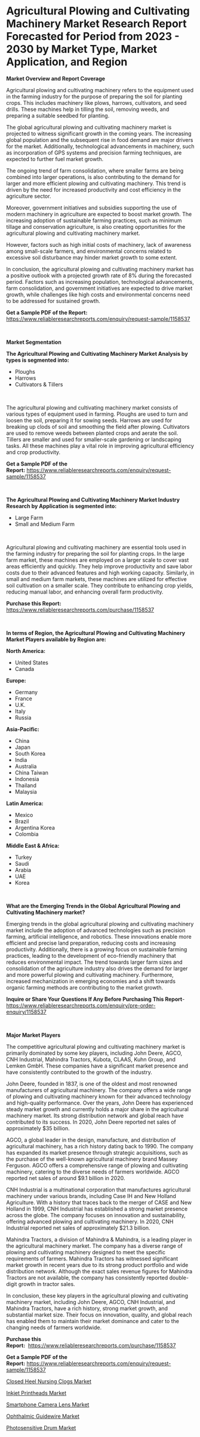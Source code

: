 <p><h1>Agricultural Plowing and Cultivating Machinery Market Research Report Forecasted for Period from 2023 -  2030 by Market Type, Market Application, and Region</h1></p><p><strong>Market Overview and Report Coverage</strong></p>
<p><p>Agricultural plowing and cultivating machinery refers to the equipment used in the farming industry for the purpose of preparing the soil for planting crops. This includes machinery like plows, harrows, cultivators, and seed drills. These machines help in tilling the soil, removing weeds, and preparing a suitable seedbed for planting.</p><p>The global agricultural plowing and cultivating machinery market is projected to witness significant growth in the coming years. The increasing global population and the subsequent rise in food demand are major drivers for the market. Additionally, technological advancements in machinery, such as incorporation of GPS systems and precision farming techniques, are expected to further fuel market growth.</p><p>The ongoing trend of farm consolidation, where smaller farms are being combined into larger operations, is also contributing to the demand for larger and more efficient plowing and cultivating machinery. This trend is driven by the need for increased productivity and cost efficiency in the agriculture sector.</p><p>Moreover, government initiatives and subsidies supporting the use of modern machinery in agriculture are expected to boost market growth. The increasing adoption of sustainable farming practices, such as minimum tillage and conservation agriculture, is also creating opportunities for the agricultural plowing and cultivating machinery market.</p><p>However, factors such as high initial costs of machinery, lack of awareness among small-scale farmers, and environmental concerns related to excessive soil disturbance may hinder market growth to some extent.</p><p>In conclusion, the agricultural plowing and cultivating machinery market has a positive outlook with a projected growth rate of 8% during the forecasted period. Factors such as increasing population, technological advancements, farm consolidation, and government initiatives are expected to drive market growth, while challenges like high costs and environmental concerns need to be addressed for sustained growth.</p></p>
<p><strong>Get a Sample PDF of the Report:</strong> <a href="https://www.reliableresearchreports.com/enquiry/request-sample/1158537">https://www.reliableresearchreports.com/enquiry/request-sample/1158537</a></p>
<p>&nbsp;</p>
<p><strong>Market Segmentation</strong></p>
<p><strong>The Agricultural Plowing and Cultivating Machinery Market Analysis by types is segmented into:</strong></p>
<p><ul><li>Ploughs</li><li>Harrows</li><li>Cultivators & Tillers</li></ul></p>
<p>&nbsp;</p>
<p><p>The agricultural plowing and cultivating machinery market consists of various types of equipment used in farming. Ploughs are used to turn and loosen the soil, preparing it for sowing seeds. Harrows are used for breaking up clods of soil and smoothing the field after plowing. Cultivators are used to remove weeds between planted crops and aerate the soil. Tillers are smaller and used for smaller-scale gardening or landscaping tasks. All these machines play a vital role in improving agricultural efficiency and crop productivity.</p></p>
<p><strong>Get a Sample PDF of the Report:</strong>&nbsp;<a href="https://www.reliableresearchreports.com/enquiry/request-sample/1158537">https://www.reliableresearchreports.com/enquiry/request-sample/1158537</a></p>
<p>&nbsp;</p>
<p><strong>The Agricultural Plowing and Cultivating Machinery Market Industry Research by Application is segmented into:</strong></p>
<p><ul><li>Large Farm</li><li>Small and Medium Farm</li></ul></p>
<p>&nbsp;</p>
<p><p>Agricultural plowing and cultivating machinery are essential tools used in the farming industry for preparing the soil for planting crops. In the large farm market, these machines are employed on a larger scale to cover vast areas efficiently and quickly. They help improve productivity and save labor costs due to their advanced features and high working capacity. Similarly, in small and medium farm markets, these machines are utilized for effective soil cultivation on a smaller scale. They contribute to enhancing crop yields, reducing manual labor, and enhancing overall farm productivity.</p></p>
<p><strong>Purchase this Report:</strong>&nbsp; <a href="https://www.reliableresearchreports.com/purchase/1158537">https://www.reliableresearchreports.com/purchase/1158537</a></p>
<p>&nbsp;</p>
<p><strong>In terms of Region, the Agricultural Plowing and Cultivating Machinery Market Players available by Region are:</strong></p>
<p>
    <p> <strong> North America: </strong>
        <ul>
            <li>United States</li>
            <li>Canada</li>
        </ul>
        </p> 
    <p> <strong> Europe: </strong>
        <ul>
            <li>Germany</li>
            <li>France</li>
            <li>U.K.</li>
            <li>Italy</li>
            <li>Russia</li>
        </ul>
        </p> 
    <p> <strong> Asia-Pacific: </strong>
        <ul>
            <li>China</li>
            <li>Japan</li>
            <li>South Korea</li>
            <li>India</li>
            <li>Australia</li>
            <li>China Taiwan</li>
            <li>Indonesia</li>
            <li>Thailand</li>
            <li>Malaysia</li>
        </ul>
        </p> 
    <p> <strong> Latin America: </strong>
        <ul>
            <li>Mexico</li>
            <li>Brazil</li>
            <li>Argentina Korea</li>
            <li>Colombia</li>
        </ul>
        </p> 
    <p> <strong> Middle East & Africa: </strong>
        <ul>
            <li>Turkey</li>
            <li>Saudi</li>
            <li>Arabia</li>
            <li>UAE</li>
            <li>Korea</li>
        </ul>
    </p>
    </p>
<p>&nbsp;</p>
<p><strong>What are the Emerging Trends in the Global Agricultural Plowing and Cultivating Machinery market?</strong></p>
<p><p>Emerging trends in the global agricultural plowing and cultivating machinery market include the adoption of advanced technologies such as precision farming, artificial intelligence, and robotics. These innovations enable more efficient and precise land preparation, reducing costs and increasing productivity. Additionally, there is a growing focus on sustainable farming practices, leading to the development of eco-friendly machinery that reduces environmental impact. The trend towards larger farm sizes and consolidation of the agriculture industry also drives the demand for larger and more powerful plowing and cultivating machinery. Furthermore, increased mechanization in emerging economies and a shift towards organic farming methods are contributing to the market growth.</p></p>
<p><strong>Inquire or Share Your Questions If Any Before Purchasing This Report</strong>- <a href="https://www.reliableresearchreports.com/enquiry/pre-order-enquiry/1158537">https://www.reliableresearchreports.com/enquiry/pre-order-enquiry/1158537</a></p>
<p>&nbsp;</p>
<p><strong>Major Market Players</strong></p>
<p><p>The competitive agricultural plowing and cultivating machinery market is primarily dominated by some key players, including John Deere, AGCO, CNH Industrial, Mahindra Tractors, Kubota, CLAAS, Kuhn Group, and Lemken GmbH. These companies have a significant market presence and have consistently contributed to the growth of the industry.</p><p>John Deere, founded in 1837, is one of the oldest and most renowned manufacturers of agricultural machinery. The company offers a wide range of plowing and cultivating machinery known for their advanced technology and high-quality performance. Over the years, John Deere has experienced steady market growth and currently holds a major share in the agricultural machinery market. Its strong distribution network and global reach have contributed to its success. In 2020, John Deere reported net sales of approximately $35 billion.</p><p>AGCO, a global leader in the design, manufacture, and distribution of agricultural machinery, has a rich history dating back to 1990. The company has expanded its market presence through strategic acquisitions, such as the purchase of the well-known agricultural machinery brand Massey Ferguson. AGCO offers a comprehensive range of plowing and cultivating machinery, catering to the diverse needs of farmers worldwide. AGCO reported net sales of around $9.1 billion in 2020.</p><p>CNH Industrial is a multinational corporation that manufactures agricultural machinery under various brands, including Case IH and New Holland Agriculture. With a history that traces back to the merger of CASE and New Holland in 1999, CNH Industrial has established a strong market presence across the globe. The company focuses on innovation and sustainability, offering advanced plowing and cultivating machinery. In 2020, CNH Industrial reported net sales of approximately $21.3 billion.</p><p>Mahindra Tractors, a division of Mahindra & Mahindra, is a leading player in the agricultural machinery market. The company has a diverse range of plowing and cultivating machinery designed to meet the specific requirements of farmers. Mahindra Tractors has witnessed significant market growth in recent years due to its strong product portfolio and wide distribution network. Although the exact sales revenue figures for Mahindra Tractors are not available, the company has consistently reported double-digit growth in tractor sales.</p><p>In conclusion, these key players in the agricultural plowing and cultivating machinery market, including John Deere, AGCO, CNH Industrial, and Mahindra Tractors, have a rich history, strong market growth, and substantial market size. Their focus on innovation, quality, and global reach has enabled them to maintain their market dominance and cater to the changing needs of farmers worldwide.</p></p>
<p><strong>Purchase this Report:</strong>&nbsp;&nbsp;<a href="https://www.reliableresearchreports.com/purchase/1158537">https://www.reliableresearchreports.com/purchase/1158537</a></p>
<p></p>
<p><strong>Get a Sample PDF of the Report:</strong>&nbsp;<a href="https://www.reliableresearchreports.com/enquiry/request-sample/1158537">https://www.reliableresearchreports.com/enquiry/request-sample/1158537</a></p>
<p><p><a href="https://github.com/NorbertYates/Market-Research-Report-List-1/blob/main/closed-heel-nursing-clogs-market.md">Closed Heel Nursing Clogs Market</a></p><p><a href="https://medium.com/@peterm12562/inkjet-printheads-market-size-growth-forecast-2023-2030-bb6c7b7d83fd">Inkjet Printheads Market</a></p><p><a href="https://www.linkedin.com/pulse/smartphone-camera-lens-market-share-amp-new-trends-analysis-vg9ze/">Smartphone Camera Lens Market</a></p><p><a href="https://github.com/GroverBarry/Market-Research-Report-List-1/blob/main/ophthalmic-guidewire-market.md">Ophthalmic Guidewire Market</a></p><p><a href="https://medium.com/@damorgan64868/photosensitive-drum-market-size-growth-forecast-2023-2030-9070016b6fa3">Photosensitive Drum Market</a></p></p>